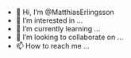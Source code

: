 - 👋 Hi, I’m @MatthiasErlingsson
- 👀 I’m interested in ...
- 🌱 I’m currently learning ...
- 💞️ I’m looking to collaborate on ...
- 📫 How to reach me ...

<!---
MatthiasErlingsson/MatthiasErlingsson is a ✨ special ✨ repository because its `README.md` (this file) appears on your GitHub profile.
You can click the Preview link to take a look at your changes.
--->

